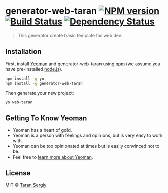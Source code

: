 # generator-web-taran [![NPM version][npm-image]][npm-url] [![Build Status][travis-image]][travis-url] [![Dependency Status][daviddm-image]][daviddm-url]
> This generator create basic template for web dev.

## Installation

First, install [Yeoman](http://yeoman.io) and generator-web-taran using [npm](https://www.npmjs.com/) (we assume you have pre-installed [node.js](https://nodejs.org/)).

```bash
npm install -g yo
npm install -g generator-web-taran
```

Then generate your new project:

```bash
yo web-taran
```

## Getting To Know Yeoman

 * Yeoman has a heart of gold.
 * Yeoman is a person with feelings and opinions, but is very easy to work with.
 * Yeoman can be too opinionated at times but is easily convinced not to be.
 * Feel free to [learn more about Yeoman](http://yeoman.io/).

## License

MIT © [Taran Sergiy]()


[npm-image]: https://badge.fury.io/js/generator-web-taran.svg
[npm-url]: https://npmjs.org/package/generator-web-taran
[travis-image]: https://travis-ci.com/Orangeeeeeeeee/generator-web-taran.svg?branch=master
[travis-url]: https://travis-ci.com/Orangeeeeeeeee/generator-web-taran
[daviddm-image]: https://david-dm.org/Orangeeeeeeeee/generator-web-taran.svg?theme=shields.io
[daviddm-url]: https://david-dm.org/Orangeeeeeeeee/generator-web-taran
